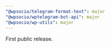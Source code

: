 ```yaml
---
"@wpsocio/telegram-format-text": major
"@wpsocio/wptelegram-bot-api": major
"@wpsocio/wp-utils": major
---
```


First public release.

